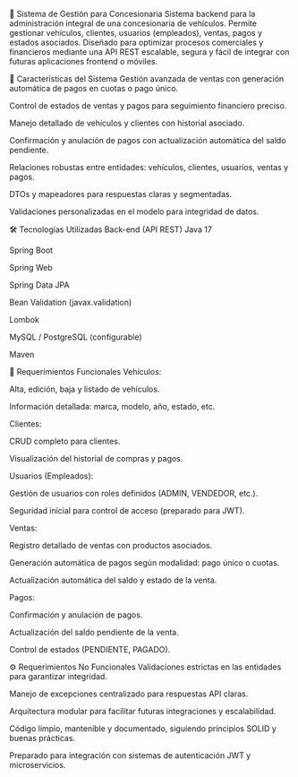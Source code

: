 🚗 Sistema de Gestión para Concesionaria
Sistema backend para la administración integral de una concesionaria de vehículos. Permite gestionar vehículos, clientes, usuarios (empleados), ventas, pagos y estados asociados. Diseñado para optimizar procesos comerciales y financieros mediante una API REST escalable, segura y fácil de integrar con futuras aplicaciones frontend o móviles.

🌟 Características del Sistema
Gestión avanzada de ventas con generación automática de pagos en cuotas o pago único.

Control de estados de ventas y pagos para seguimiento financiero preciso.

Manejo detallado de vehículos y clientes con historial asociado.

Confirmación y anulación de pagos con actualización automática del saldo pendiente.

Relaciones robustas entre entidades: vehículos, clientes, usuarios, ventas y pagos.

DTOs y mapeadores para respuestas claras y segmentadas.

Validaciones personalizadas en el modelo para integridad de datos.

🛠️ Tecnologías Utilizadas
Back-end (API REST)
Java 17

Spring Boot

Spring Web

Spring Data JPA

Bean Validation (javax.validation)

Lombok

MySQL / PostgreSQL (configurable)

Maven

📝 Requerimientos Funcionales
Vehículos:

Alta, edición, baja y listado de vehículos.

Información detallada: marca, modelo, año, estado, etc.

Clientes:

CRUD completo para clientes.

Visualización del historial de compras y pagos.

Usuarios (Empleados):

Gestión de usuarios con roles definidos (ADMIN, VENDEDOR, etc.).

Seguridad inicial para control de acceso (preparado para JWT).

Ventas:

Registro detallado de ventas con productos asociados.

Generación automática de pagos según modalidad: pago único o cuotas.

Actualización automática del saldo y estado de la venta.

Pagos:

Confirmación y anulación de pagos.

Actualización del saldo pendiente de la venta.

Control de estados (PENDIENTE, PAGADO).

⚙️ Requerimientos No Funcionales
Validaciones estrictas en las entidades para garantizar integridad.

Manejo de excepciones centralizado para respuestas API claras.

Arquitectura modular para facilitar futuras integraciones y escalabilidad.

Código limpio, mantenible y documentado, siguiendo principios SOLID y buenas prácticas.

Preparado para integración con sistemas de autenticación JWT y microservicios.
